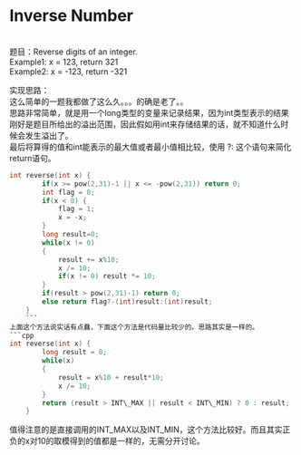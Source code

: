 # Inverse Number
<br>题目：Reverse digits of an integer.<br>
Example1: x = 123, return 321<br>
Example2: x = -123, return -321<br>

实现思路：
<br>这么简单的一题我都做了这么久。。。的确是老了。。
<br>思路非常简单，就是用一个long类型的变量来记录结果，因为int类型表示的结果刚好是题目所给出的溢出范围，因此假如用int来存储结果的话，就不知道什么时候会发生溢出了。
<br>最后将算得的值和int能表示的最大值或者最小值相比较，使用 ?: 这个语句来简化return语句。

```cpp
int reverse(int x) {
        if(x >= pow(2,31)-1 || x <= -pow(2,31)) return 0;
        int flag = 0;
        if(x < 0) {
            flag = 1;
            x = -x;
        }
        long result=0;
        while(x != 0)
        {
            result += x%10;
            x /= 10;
            if(x != 0) result *= 10;
        }
        if(result > pow(2,31)-1) return 0;
        else return flag?-(int)result:(int)result;
    }
    ```
上面这个方法说实话有点蠢，下面这个方法是代码量比较少的。思路其实是一样的。
```cpp
int reverse(int x) {
        long result = 0;
        while(x)
        {
            result = x%10 + result*10;
            x /= 10;
        }
        return (result > INT\_MAX || result < INT\_MIN) ? 0 : result;
    }
```
值得注意的是直接调用的INT\_MAX以及INT\_MIN，这个方法比较好。而且其实正负的x对10的取模得到的值都是一样的，无需分开讨论。
